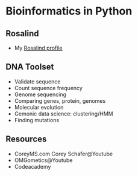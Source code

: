 # Bioinformatics in Python

## Rosalind
- My [Rosalind profile](http://rosalind.info/users/PiedmontCavalier/)

## DNA Toolset

- Validate sequence
- Count sequence frequency
- Genome sequencing
- Comparing genes, protein, genomes
- Molecular evolution
- Gemonic data science: clustering/HMM
- Finding mutations

## Resources

- CoreyMS.com Corey Schafer@Youtube
- OMGometics@Youtube
- Codeacademy